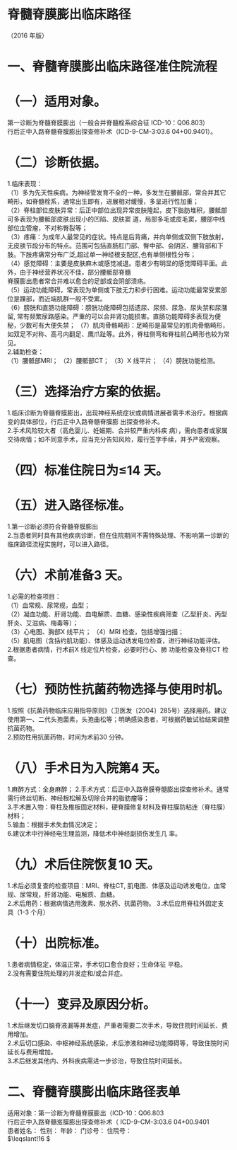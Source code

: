 # 脊髓脊膜膨出临床路径  
（2016 年版）  
# 一、脊髓脊膜膨出临床路径准住院流程  
# （一）适用对象。  
第一诊断为脊髓脊膜膨出（一般合并脊髓栓系综合征 ICD-10：Q06.803）  
行后正中入路脊髓脊膜膨出探查修补术（ICD-9-CM-3:03.6  04+00.9401）。  
# （二）诊断依据。  
1.临床表现：  
（1）多为先天性疾病，为神经管发育不全的一种，多发生在腰骶部，常合并其它畸形，如脊髓栓系，通常出生即有，进展相对缓慢，多呈进行性加重；  
（2）脊柱部位皮肤异常：后正中部位出现异常皮肤隆起，皮下脂肪堆积，腰骶部可多表现为腰骶部皮肤出现小的凹陷、皮肤窦 道，局部多毛或皮毛窦，腰部中线部位血管瘤，不对称臀裂等；  
（3）疼痛：为成年人最常见的症状。特点是后背痛，并向单侧或双侧下肢放射，无皮肤节段分布的特点。范围可包括直肠肛门部、臀中部、会阴区、腰背部和下肢。下肢疼痛常分布广泛,超过单一神经根支配区,也有单侧根性分布；  
（4）感觉障碍：主要是皮肤麻木或感觉减退。患者少有明显的感觉障碍平面。此外，由于神经营养状况不佳，部分腰骶部脊髓  
脊膜膨出患者常合并难以愈合的足部或会阴部溃疡。  
（5）运动功能障碍，常表现为单侧或下肢无力和步行困难。运动功能最常受累部位是踝部，而近端肌群一般不受累。  
（6）膀胱和直肠功能障碍：膀胱功能障碍包括遗尿、尿频、尿急、尿失禁和尿潴留, 常有频繁尿路感染。严重的可以合并肾功能损害。直肠功能障碍多表现为便秘，少数可有大便失禁； （7）肌肉骨骼畸形：足畸形是最常见的肌肉骨骼畸形，如双足不对称、高弓内翻足、鹰爪趾等。此外，脊柱侧弯和脊柱前凸畸形也较为常见。  
2.辅助检查：  
（1）腰骶部MRI； 
（2）腰骶部CT； 
（3）X 线平片； 
（4）膀胱功能检测。  
# （三）选择治疗方案的依据。  
1.临床诊断为脊髓脊膜膨出，出现神经系统症状或病情进展者需手术治疗。根据病变的具体部位，行后正中入路脊髓脊膜膨 出探查修补术。  
2.手术风险较大者（高危婴儿、妊娠期、合并较严重内科疾 病），需向患者或家属交待病情；如不同意手术，应当充分告知风险，履行签字手续，并予严密观察。  
# （四）标准住院日为≤14 天。  
# （五）进入路径标准。  
1.第一诊断必须符合脊髓脊膜膨出  
2.当患者同时具有其他疾病诊断，但在住院期间不需特殊处理、不影响第一诊断的临床路径流程实施时，可以进入路径。  
# （六）术前准备3 天。  
1.必需的检查项目：  
（1）血常规、尿常规，血型；  
（2）凝血功能、肝肾功能、血电解质、血糖、感染性疾病筛查（乙型肝炎、丙型肝炎、艾滋病、梅毒等）；  
（3）心电图、胸部X 线平片； （4）MRI 检查，包括增强扫描；  
（5）肌电图（含括约肌功能）、体感及运动诱发电位检查，进行神经功能评估。  
2.根据患者病情，行术前X 线定位片检查，必要时行心、肺 功能检查及脊柱CT 检查。  
# （七）预防性抗菌药物选择与使用时机。  
1.按照《抗菌药物临床应用指导原则》（卫医发〔2004〕285号）选择用药。建议使用第一、二代头孢菌素，头孢曲松等；明确感染患者，可根据药敏试验结果调整抗菌药物。  
2.预防性用抗菌药物，时间为术前30 分钟。  
# （八）手术日为入院第4 天。  
1.麻醉方式：全身麻醉； 2.手术方式：后正中入路脊膜脊髓膨出探查修补术。通常需行终丝切断、神经根松解及切除合并的脂肪瘤等；  
3.手术置入物：脊柱及椎板固定材料，硬脊膜修复材料及脊柱膜防粘连（脊柱膜）材料；  
5.输血：根据手术失血情况决定；  
6.建议术中行神经电生理监测，降低术中神经副损伤发生几 率。  
# （九）术后住院恢复10 天。  
1.术后必须复查的检查项目：MRI、脊柱CT, 肌电图、体感及运动诱发电位，血常规、尿常规，肝肾功能、电解质、血糖。  
2.术后用药：根据病情选用激素、脱水药、抗菌药物。 3.术后应用脊柱外固定支具（1-3 个月）  
# （十）出院标准。  
1.患者病情稳定，体温正常，手术切口愈合良好；生命体征 平稳。  
2.没有需要住院处理的并发症和/或合并症。  
# （十一）变异及原因分析。  
1.术后继发切口脑脊液漏等并发症，严重者需要二次手术，导致住院时间延长、费用增加。  
2.术后切口感染、中枢神经系统感染，术后渗液和神经功能障碍等，导致住院时间延长与费用增加。  
3.术后继发其他内、外科疾病需进一步诊治，导致住院时间延长。  
# 二、脊髓脊膜膨出临床路径表单  
适用对象：第一诊断为脊髓脊膜膨出（ICD-10：Q06.803  
行后正中入路脊髓岌膜膨出探查修补术（ ICD-9-CM-3:03.6 04+00.9401  
患者姓名：             性别：      年龄：      门诊号：          住院号：  
$\leqslant\!16 $  
